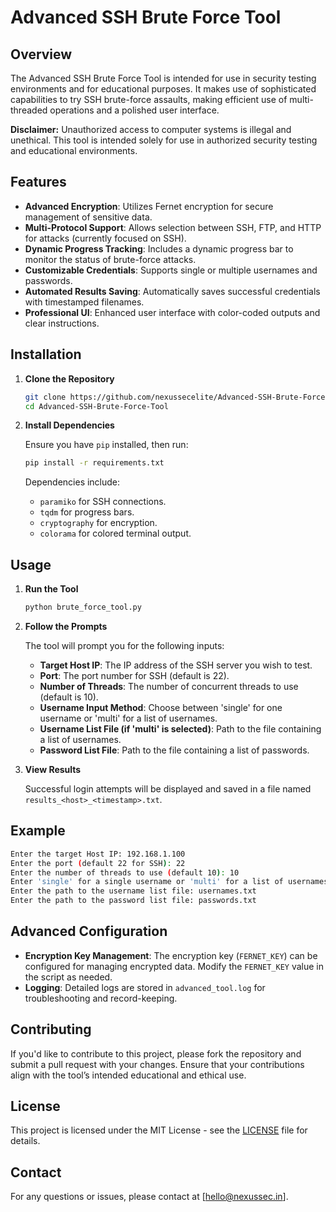 # Advanced SSH Brute Force Tool

## Overview

The Advanced SSH Brute Force Tool is intended for use in security testing environments and for educational purposes. It makes use of sophisticated capabilities to try SSH brute-force assaults, making efficient use of multi-threaded operations and a polished user interface.

**Disclaimer:** Unauthorized access to computer systems is illegal and unethical. This tool is intended solely for use in authorized security testing and educational environments.

## Features

- **Advanced Encryption**: Utilizes Fernet encryption for secure management of sensitive data.
- **Multi-Protocol Support**: Allows selection between SSH, FTP, and HTTP for attacks (currently focused on SSH).
- **Dynamic Progress Tracking**: Includes a dynamic progress bar to monitor the status of brute-force attacks.
- **Customizable Credentials**: Supports single or multiple usernames and passwords.
- **Automated Results Saving**: Automatically saves successful credentials with timestamped filenames.
- **Professional UI**: Enhanced user interface with color-coded outputs and clear instructions.

## Installation

1. **Clone the Repository**

   ```bash
   git clone https://github.com/nexussecelite/Advanced-SSH-Brute-Force-Tool.git
   cd Advanced-SSH-Brute-Force-Tool
   ```

2. **Install Dependencies**

   Ensure you have `pip` installed, then run:

   ```bash
   pip install -r requirements.txt
   ```

   Dependencies include:
   - `paramiko` for SSH connections.
   - `tqdm` for progress bars.
   - `cryptography` for encryption.
   - `colorama` for colored terminal output.

## Usage

1. **Run the Tool**

   ```bash
   python brute_force_tool.py
   ```

2. **Follow the Prompts**

   The tool will prompt you for the following inputs:
   - **Target Host IP**: The IP address of the SSH server you wish to test.
   - **Port**: The port number for SSH (default is 22).
   - **Number of Threads**: The number of concurrent threads to use (default is 10).
   - **Username Input Method**: Choose between 'single' for one username or 'multi' for a list of usernames.
   - **Username List File (if 'multi' is selected)**: Path to the file containing a list of usernames.
   - **Password List File**: Path to the file containing a list of passwords.

3. **View Results**

   Successful login attempts will be displayed and saved in a file named `results_<host>_<timestamp>.txt`.

## Example

```bash
Enter the target Host IP: 192.168.1.100
Enter the port (default 22 for SSH): 22
Enter the number of threads to use (default 10): 10
Enter 'single' for a single username or 'multi' for a list of usernames: multi
Enter the path to the username list file: usernames.txt
Enter the path to the password list file: passwords.txt
```

## Advanced Configuration

- **Encryption Key Management**: The encryption key (`FERNET_KEY`) can be configured for managing encrypted data. Modify the `FERNET_KEY` value in the script as needed.
- **Logging**: Detailed logs are stored in `advanced_tool.log` for troubleshooting and record-keeping.

## Contributing

If you'd like to contribute to this project, please fork the repository and submit a pull request with your changes. Ensure that your contributions align with the tool’s intended educational and ethical use.

## License

This project is licensed under the MIT License - see the [LICENSE](LICENSE) file for details.

## Contact

For any questions or issues, please contact at [hello@nexussec.in].
